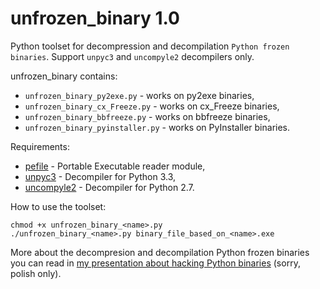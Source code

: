 unfrozen_binary 1.0
===================

Python toolset for decompression and decompilation `Python frozen binaries`. Support `unpyc3` and `uncompyle2` decompilers only.  

unfrozen_binary contains:

* `unfrozen_binary_py2exe.py` - works on py2exe binaries,
* `unfrozen_binary_cx_Freeze.py` - works on cx_Freeze binaries,
* `unfrozen_binary_bbfreeze.py` - works on bbfreeze binaries,
* `unfrozen_binary_pyinstaller.py` - works on PyInstaller binaries.

Requirements:

* [pefile](https://pypi.python.org/pypi/pefile) - Portable Executable reader module,
* [unpyc3](https://github.com/figment/unpyc3) - Decompiler for Python 3.3,
* [uncompyle2](https://github.com/wibiti/uncompyle2) - Decompiler for Python 2.7.

How to use the toolset:

```
chmod +x unfrozen_binary_<name>.py
./unfrozen_binary_<name>.py binary_file_based_on_<name>.exe
```

More about the decompresion and decompilation Python frozen binaries you can read in [my presentation about hacking Python binaries](https://github.com/PyStok/PyStok-1/tree/master/Hackowanie%20zamro%C5%BConych%20binari%C3%B3w) (sorry, polish only).
